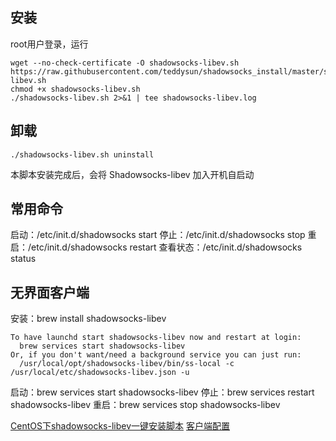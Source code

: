 ## 安装
root用户登录，运行

```
wget --no-check-certificate -O shadowsocks-libev.sh https://raw.githubusercontent.com/teddysun/shadowsocks_install/master/shadowsocks-libev.sh
chmod +x shadowsocks-libev.sh
./shadowsocks-libev.sh 2>&1 | tee shadowsocks-libev.log
```

## 卸载
`./shadowsocks-libev.sh uninstall`

本脚本安装完成后，会将 Shadowsocks-libev 加入开机自启动


## 常用命令
启动：/etc/init.d/shadowsocks start
停止：/etc/init.d/shadowsocks stop
重启：/etc/init.d/shadowsocks restart
查看状态：/etc/init.d/shadowsocks status

## 无界面客户端
安装：brew install shadowsocks-libev
```
To have launchd start shadowsocks-libev now and restart at login:
  brew services start shadowsocks-libev
Or, if you don't want/need a background service you can just run:
  /usr/local/opt/shadowsocks-libev/bin/ss-local -c /usr/local/etc/shadowsocks-libev.json -u
```
启动：brew services start shadowsocks-libev
停止：brew services restart shadowsocks-libev
重启：brew services stop shadowsocks-libev

[CentOS下shadowsocks-libev一键安装脚本](https://teddysun.com/357.html)
[客户端配置](https://teddysun.com/339.html)